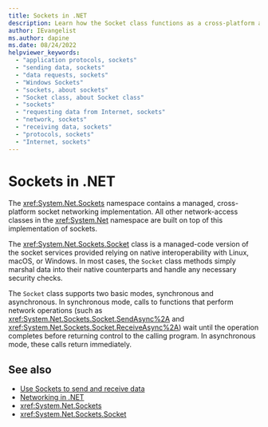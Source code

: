 ```yaml
---
title: Sockets in .NET
description: Learn how the Socket class functions as a cross-platform abstraction of socket networking communication in .NET.
author: IEvangelist
ms.author: dapine
ms.date: 08/24/2022
helpviewer_keywords:
  - "application protocols, sockets"
  - "sending data, sockets"
  - "data requests, sockets"
  - "Windows Sockets"
  - "sockets, about sockets"
  - "Socket class, about Socket class"
  - "sockets"
  - "requesting data from Internet, sockets"
  - "network, sockets"
  - "receiving data, sockets"
  - "protocols, sockets"
  - "Internet, sockets"
---
```


# Sockets in .NET

The <xref:System.Net.Sockets> namespace contains a managed, cross-platform socket networking implementation. All other network-access classes in the <xref:System.Net> namespace are built on top of this implementation of sockets.

The <xref:System.Net.Sockets.Socket> class is a managed-code version of the socket services provided relying on native interoperability with Linux, macOS, or Windows. In most cases, the `Socket` class methods simply marshal data into their native counterparts and handle any necessary security checks.

The `Socket` class supports two basic modes, synchronous and asynchronous. In synchronous mode, calls to functions that perform network operations (such as <xref:System.Net.Sockets.Socket.SendAsync%2A> and <xref:System.Net.Sockets.Socket.ReceiveAsync%2A>) wait until the operation completes before returning control to the calling program. In asynchronous mode, these calls return immediately.

## See also

- [Use Sockets to send and receive data](socket-services.md)
- [Networking in .NET](../overview.md)
- <xref:System.Net.Sockets>
- <xref:System.Net.Sockets.Socket>
